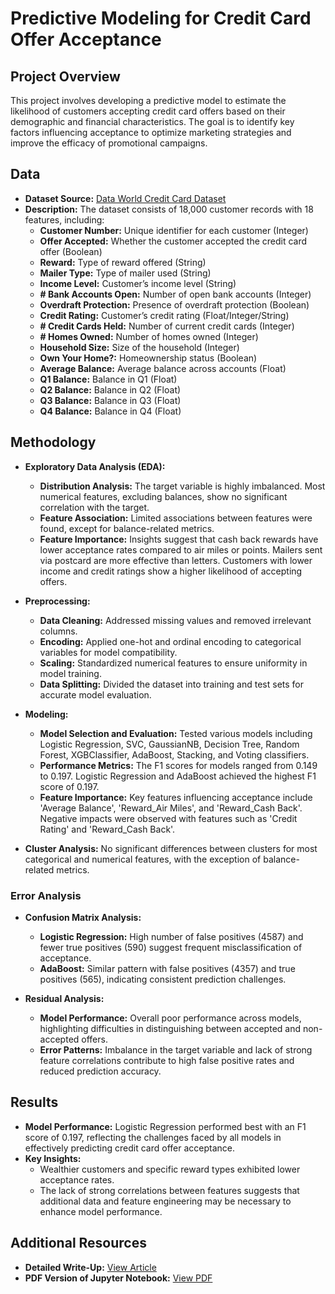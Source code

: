 # Predictive Modeling for Credit Card Offer Acceptance

## Project Overview
This project involves developing a predictive model to estimate the likelihood of customers accepting credit card offers based on their demographic and financial characteristics. The goal is to identify key factors influencing acceptance to optimize marketing strategies and improve the efficacy of promotional campaigns.

## Data
- **Dataset Source:** [Data World Credit Card Dataset](https://data.world/gautam2510/credit-card-dataset)
- **Description:** The dataset consists of 18,000 customer records with 18 features, including:
  - **Customer Number:** Unique identifier for each customer (Integer)
  - **Offer Accepted:** Whether the customer accepted the credit card offer (Boolean)
  - **Reward:** Type of reward offered (String)
  - **Mailer Type:** Type of mailer used (String)
  - **Income Level:** Customer’s income level (String)
  - **# Bank Accounts Open:** Number of open bank accounts (Integer)
  - **Overdraft Protection:** Presence of overdraft protection (Boolean)
  - **Credit Rating:** Customer’s credit rating (Float/Integer/String)
  - **# Credit Cards Held:** Number of current credit cards (Integer)
  - **# Homes Owned:** Number of homes owned (Integer)
  - **Household Size:** Size of the household (Integer)
  - **Own Your Home?:** Homeownership status (Boolean)
  - **Average Balance:** Average balance across accounts (Float)
  - **Q1 Balance:** Balance in Q1 (Float)
  - **Q2 Balance:** Balance in Q2 (Float)
  - **Q3 Balance:** Balance in Q3 (Float)
  - **Q4 Balance:** Balance in Q4 (Float)

## Methodology
- **Exploratory Data Analysis (EDA):**
  - **Distribution Analysis:** The target variable is highly imbalanced. Most numerical features, excluding balances, show no significant correlation with the target.
  - **Feature Association:** Limited associations between features were found, except for balance-related metrics.
  - **Feature Importance:** Insights suggest that cash back rewards have lower acceptance rates compared to air miles or points. Mailers sent via postcard are more effective than letters. Customers with lower income and credit ratings show a higher likelihood of accepting offers.

- **Preprocessing:**
  - **Data Cleaning:** Addressed missing values and removed irrelevant columns.
  - **Encoding:** Applied one-hot and ordinal encoding to categorical variables for model compatibility.
  - **Scaling:** Standardized numerical features to ensure uniformity in model training.
  - **Data Splitting:** Divided the dataset into training and test sets for accurate model evaluation.

- **Modeling:**
  - **Model Selection and Evaluation:** Tested various models including Logistic Regression, SVC, GaussianNB, Decision Tree, Random Forest, XGBClassifier, AdaBoost, Stacking, and Voting classifiers.
  - **Performance Metrics:** The F1 scores for models ranged from 0.149 to 0.197. Logistic Regression and AdaBoost achieved the highest F1 score of 0.197.
  - **Feature Importance:** Key features influencing acceptance include 'Average Balance', 'Reward_Air Miles', and 'Reward_Cash Back'. Negative impacts were observed with features such as 'Credit Rating' and 'Reward_Cash Back'.

- **Cluster Analysis:** No significant differences between clusters for most categorical and numerical features, with the exception of balance-related metrics.

### Error Analysis
- **Confusion Matrix Analysis:**
  - **Logistic Regression:** High number of false positives (4587) and fewer true positives (590) suggest frequent misclassification of acceptance.
  - **AdaBoost:** Similar pattern with false positives (4357) and true positives (565), indicating consistent prediction challenges.

- **Residual Analysis:**
  - **Model Performance:** Overall poor performance across models, highlighting difficulties in distinguishing between accepted and non-accepted offers.
  - **Error Patterns:** Imbalance in the target variable and lack of strong feature correlations contribute to high false positive rates and reduced prediction accuracy.

## Results
- **Model Performance:** Logistic Regression performed best with an F1 score of 0.197, reflecting the challenges faced by all models in effectively predicting credit card offer acceptance.
- **Key Insights:**
  - Wealthier customers and specific reward types exhibited lower acceptance rates.
  - The lack of strong correlations between features suggests that additional data and feature engineering may be necessary to enhance model performance.

## Additional Resources
- **Detailed Write-Up:** [View Article](https://scribe.rip/@jazzed_olivine_llama_204/predicting-credit-card-offer-acceptance-a-data-science-approach-6b1b45b5da94)
- **PDF Version of Jupyter Notebook:** [View PDF](https://drive.proton.me/urls/CSYK55FQW8#y6m16JwjbJAL)
